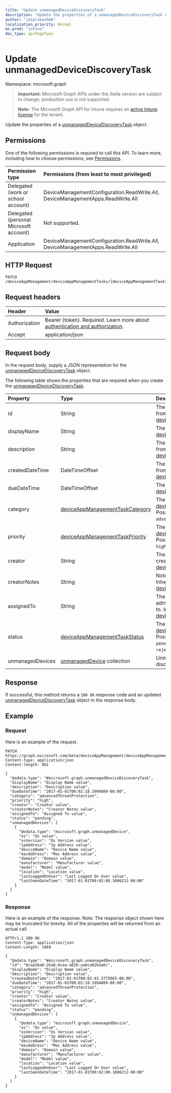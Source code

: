 ```yaml
---
title: "Update unmanagedDeviceDiscoveryTask"
description: "Update the properties of a unmanagedDeviceDiscoveryTask object."
author: "jaiprakashmb"
localization_priority: Normal
ms.prod: "intune"
doc_type: apiPageType
---
```


# Update unmanagedDeviceDiscoveryTask

Namespace: microsoft.graph

> **Important:** Microsoft Graph APIs under the /beta version are subject to change; production use is not supported.

> **Note:** The Microsoft Graph API for Intune requires an [active Intune license](https://go.microsoft.com/fwlink/?linkid=839381) for the tenant.

Update the properties of a [unmanagedDeviceDiscoveryTask](../resources/intune-partnerintegration-unmanageddevicediscoverytask.md) object.

## Permissions
One of the following permissions is required to call this API. To learn more, including how to choose permissions, see [Permissions](/graph/permissions-reference).

|Permission type|Permissions (from least to most privileged)|
|:---|:---|
|Delegated (work or school account)|DeviceManagementConfiguration.ReadWrite.All, DeviceManagementApps.ReadWrite.All|
|Delegated (personal Microsoft account)|Not supported.|
|Application|DeviceManagementConfiguration.ReadWrite.All, DeviceManagementApps.ReadWrite.All|

## HTTP Request
<!-- {
  "blockType": "ignored"
}
-->
``` http
PATCH /deviceAppManagement/deviceAppManagementTasks/{deviceAppManagementTaskId}
```

## Request headers
|Header|Value|
|:---|:---|
|Authorization|Bearer {token}. Required. Learn more about [authentication and authorization](/graph/auth/auth-concepts).|
|Accept|application/json|

## Request body
In the request body, supply a JSON representation for the [unmanagedDeviceDiscoveryTask](../resources/intune-partnerintegration-unmanageddevicediscoverytask.md) object.

The following table shows the properties that are required when you create the [unmanagedDeviceDiscoveryTask](../resources/intune-partnerintegration-unmanageddevicediscoverytask.md).

|Property|Type|Description|
|:---|:---|:---|
|id|String|The entity key. Inherited from [deviceAppManagementTask](../resources/intune-partnerintegration-deviceappmanagementtask.md)|
|displayName|String|The name. Inherited from [deviceAppManagementTask](../resources/intune-partnerintegration-deviceappmanagementtask.md)|
|description|String|The description. Inherited from [deviceAppManagementTask](../resources/intune-partnerintegration-deviceappmanagementtask.md)|
|createdDateTime|DateTimeOffset|The created date. Inherited from [deviceAppManagementTask](../resources/intune-partnerintegration-deviceappmanagementtask.md)|
|dueDateTime|DateTimeOffset|The due date. Inherited from [deviceAppManagementTask](../resources/intune-partnerintegration-deviceappmanagementtask.md)|
|category|[deviceAppManagementTaskCategory](../resources/intune-partnerintegration-deviceappmanagementtaskcategory.md)|The category. Inherited from [deviceAppManagementTask](../resources/intune-partnerintegration-deviceappmanagementtask.md). Possible values are: `unknown`, `advancedThreatProtection`.|
|priority|[deviceAppManagementTaskPriority](../resources/intune-partnerintegration-deviceappmanagementtaskpriority.md)|The priority. Inherited from [deviceAppManagementTask](../resources/intune-partnerintegration-deviceappmanagementtask.md). Possible values are: `none`, `high`, `low`.|
|creator|String|The email address of the creator. Inherited from [deviceAppManagementTask](../resources/intune-partnerintegration-deviceappmanagementtask.md)|
|creatorNotes|String|Notes from the creator. Inherited from [deviceAppManagementTask](../resources/intune-partnerintegration-deviceappmanagementtask.md)|
|assignedTo|String|The name or email of the admin this task is assigned to. Inherited from [deviceAppManagementTask](../resources/intune-partnerintegration-deviceappmanagementtask.md)|
|status|[deviceAppManagementTaskStatus](../resources/intune-partnerintegration-deviceappmanagementtaskstatus.md)|The status. Inherited from [deviceAppManagementTask](../resources/intune-partnerintegration-deviceappmanagementtask.md). Possible values are: `unknown`, `pending`, `active`, `completed`, `rejected`.|
|unmanagedDevices|[unmanagedDevice](../resources/intune-partnerintegration-unmanageddevice.md) collection|Unmanaged devices discovered in the network.|



## Response
If successful, this method returns a `200 OK` response code and an updated [unmanagedDeviceDiscoveryTask](../resources/intune-partnerintegration-unmanageddevicediscoverytask.md) object in the response body.

## Example

### Request
Here is an example of the request.
``` http
PATCH https://graph.microsoft.com/beta/deviceAppManagement/deviceAppManagementTasks/{deviceAppManagementTaskId}
Content-type: application/json
Content-length: 961

{
  "@odata.type": "#microsoft.graph.unmanagedDeviceDiscoveryTask",
  "displayName": "Display Name value",
  "description": "Description value",
  "dueDateTime": "2017-01-01T00:02:18.1994089-08:00",
  "category": "advancedThreatProtection",
  "priority": "high",
  "creator": "Creator value",
  "creatorNotes": "Creator Notes value",
  "assignedTo": "Assigned To value",
  "status": "pending",
  "unmanagedDevices": [
    {
      "@odata.type": "microsoft.graph.unmanagedDevice",
      "os": "Os value",
      "osVersion": "Os Version value",
      "ipAddress": "Ip Address value",
      "deviceName": "Device Name value",
      "macAddress": "Mac Address value",
      "domain": "Domain value",
      "manufacturer": "Manufacturer value",
      "model": "Model value",
      "location": "Location value",
      "lastLoggedOnUser": "Last Logged On User value",
      "lastSeenDateTime": "2017-01-01T00:02:00.1006212-08:00"
    }
  ]
}
```

### Response
Here is an example of the response. Note: The response object shown here may be truncated for brevity. All of the properties will be returned from an actual call.
``` http
HTTP/1.1 200 OK
Content-Type: application/json
Content-Length: 1069

{
  "@odata.type": "#microsoft.graph.unmanagedDeviceDiscoveryTask",
  "id": "6caa2ba0-2ba0-6caa-a02b-aa6ca02baa6c",
  "displayName": "Display Name value",
  "description": "Description value",
  "createdDateTime": "2017-01-01T00:02:43.5775965-08:00",
  "dueDateTime": "2017-01-01T00:02:18.1994089-08:00",
  "category": "advancedThreatProtection",
  "priority": "high",
  "creator": "Creator value",
  "creatorNotes": "Creator Notes value",
  "assignedTo": "Assigned To value",
  "status": "pending",
  "unmanagedDevices": [
    {
      "@odata.type": "microsoft.graph.unmanagedDevice",
      "os": "Os value",
      "osVersion": "Os Version value",
      "ipAddress": "Ip Address value",
      "deviceName": "Device Name value",
      "macAddress": "Mac Address value",
      "domain": "Domain value",
      "manufacturer": "Manufacturer value",
      "model": "Model value",
      "location": "Location value",
      "lastLoggedOnUser": "Last Logged On User value",
      "lastSeenDateTime": "2017-01-01T00:02:00.1006212-08:00"
    }
  ]
}
```
